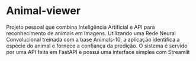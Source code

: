 # Animal-viewer
Projeto pessoal que combina Inteligência Artificial e API para reconhecimento de animais em imagens. Utilizando uma Rede Neural Convolucional treinada com a base Animals-10, a aplicação identifica a espécie do animal e fornece a confiança da predição. O sistema é servido por uma API feita em FastAPI e possui uma interface simples com Streamlit 
